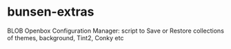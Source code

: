 # bunsen-extras

BLOB Openbox Configuration Manager: script to Save or Restore collections of themes, background, Tint2, Conky etc
